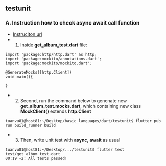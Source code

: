 ## testunit

### A. Instruction how to check async await call function
- [Instruciton url](https://docs.flutter.dev/cookbook/testing/unit/mocking)
- 1. Inside **get_album_test.dart** file: 
```
import 'package:http/http.dart' as http;
import 'package:mockito/annotations.dart';
import 'package:mockito/mockito.dart';

@GenerateMocks([http.Client])
void main(){

}
```

- 2. Second, run the command below to genenate new **get_album_test.mocks.dart**, which containing new class **MockClient()** extends **http.Client**
```
tuanvu81@host81:~/Desktop/basic_languages/dart/testunit$ flutter pub run build_runner build
```

- 3. Then, write unit test with **async**, **await** as usual
```
tuanvu81@host81:~/Desktop/.../testunit$ flutter test test/get_album_test.dart 
00:19 +2: All tests passed! 
```




